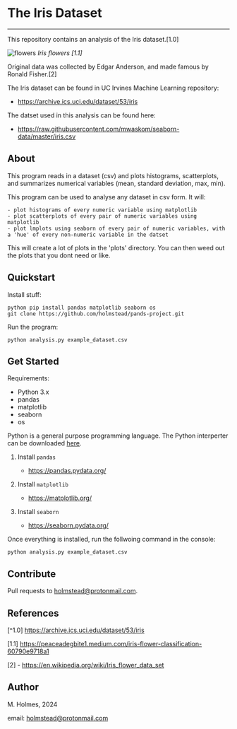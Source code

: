 # The Iris Dataset

***

This repository contains an analysis of the Iris dataset.[1.0]

![flowers](https://miro.medium.com/v2/resize:fit:720/format:webp/1*YYiQed4kj_EZ2qfg_imDWA.png)
*Iris flowers [1.1]*

Original data was collected by Edgar Anderson, and made famous by Ronald Fisher.[2]

The Iris dataset can be found in UC Irvines Machine Learning repository:

- https://archive.ics.uci.edu/dataset/53/iris

The datset used in this analysis can be found here:    
 
 - https://raw.githubusercontent.com/mwaskom/seaborn-data/master/iris.csv


## About

This program reads in a dataset (csv) and plots histograms, scatterplots, and summarizes numerical variables (mean, standard deviation, max, min).

This program can be used to analyse any dataset in csv form. It will:

    - plot histograms of every numeric variable using matplotlib
    - plot scatterplots of every pair of numeric variables using matplotlib
    - plot lmplots using seaborn of every pair of numeric variables, with a 'hue' of every non-numeric variable in the datset

This will create a lot of plots in the 'plots' directory. You can then weed out the plots that you dont need or like.


## Quickstart

Install stuff:

```
python pip install pandas matplotlib seaborn os
git clone https://github.com/holmstead/pands-project.git

```
Run the program:

```
python analysis.py example_dataset.csv
```


## Get Started

Requirements:

- Python 3.x
- pandas
- matplotlib
- seaborn
- os

Python is a general purpose programming language. The Python interperter can be downloaded [here](https://www.python.org/downloads/).

1. Install `pandas`
    - https://pandas.pydata.org/

2. Install `matplotlib`
    - https://matplotlib.org/

3. Install `seaborn`
    - https://seaborn.pydata.org/


Once everything is installed, run the follwoing command in the console: 

```
python analysis.py example_dataset.csv
```


##  Contribute

Pull requests to holmstead@protonmail.com.

## References

[^1.0] https://archive.ics.uci.edu/dataset/53/iris

[1.1] https://peaceadegbite1.medium.com/iris-flower-classification-60790e9718a1

[2] - https://en.wikipedia.org/wiki/Iris_flower_data_set

## Author

M. Holmes, 2024

email: holmstead@protonmail.com




